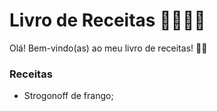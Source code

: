 # Livro de Receitas :man_cook::woman_cook:

Olá! Bem-vindo(as) ao meu livro de receitas! :wave::wave:

### Receitas

- Strogonoff de frango;